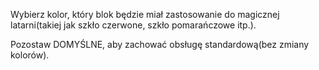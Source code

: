 Wybierz kolor, który blok będzie miał zastosowanie do magicznej latarni(takiej jak szkło czerwone, szkło pomarańczowe itp.).

Pozostaw DOMYŚLNE, aby zachować obsługę standardową(bez zmiany kolorów).